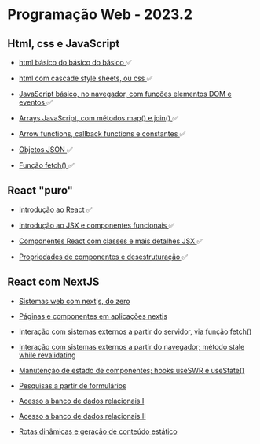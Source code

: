 # Programação Web - 2023.2

## Html, css e JavaScript

*  <a target="_blank" href="Receitas/Html, css e JavaScript/1.HTML Básico"> html básico do básico do básico </a> ✅

*  <a target="_blank" href="Receitas/Html, css e JavaScript/2.CSS Básico"> html com cascade style sheets, ou css </a> ✅

*  <a target="_blank" href="Receitas/Html, css e JavaScript/3.JavaScript básico"> JavaScript básico, no navegador, com funções elementos DOM e eventos </a> ✅

*  <a target="_blank" href="Receitas/Html, css e JavaScript/4.JavaScript básico 2"> Arrays JavaScript, com métodos map() e join() </a> ✅

*  <a target="_blank" href="Receitas/Html, css e JavaScript/5.JS - Arrow e Callback Functions"> Arrow functions, callback functions e constantes </a> ✅

*  <a target="_blank" href="Receitas/Html, css e JavaScript/6.Objetos JSON"> Objetos JSON </a> ✅

*  <a target="_blank" href="Receitas/Html, css e JavaScript/7.Fetch"> Função fetch() </a> ✅

## React "puro"

*  <a target="_blank" href="Receitas/React/React #0/react_example/index.html"> Introdução ao React </a> ✅

*  <a target="_blank" href="Receitas/React/React #1/react_example/"> Introdução ao JSX e componentes funcionais </a> ✅

*  <a target="_blank" href="Receitas/React/React #2/"> Componentes React com classes e mais detalhes JSX </a> ✅

*  <a target="_blank" href="Receitas/React/React #3/"> Propriedades de componentes e desestruturação </a> ✅

## React com NextJS

*  <a target="_blank" href=""> Sistemas web com nextjs, do zero </a>

*  <a target="_blank" href=""> Páginas e componentes em aplicações nextjs </a>

*  <a target="_blank" href=""> Interação com sistemas externos a partir do servidor, via função fetch() </a>

*  <a target="_blank" href=""> Interação com sistemas externos a partir do navegador; método stale while revalidating </a>

*  <a target="_blank" href=""> Manutenção de estado de componentes; hooks useSWR e useState() </a>

*  <a target="_blank" href=""> Pesquisas a partir de formulários </a>

*  <a target="_blank" href=""> Acesso a banco de dados relacionais I </a>

*  <a target="_blank" href=""> Acesso a banco de dados relacionais II </a>

*  <a target="_blank" href=""> Rotas dinâmicas e geração de conteúdo estático </a>
